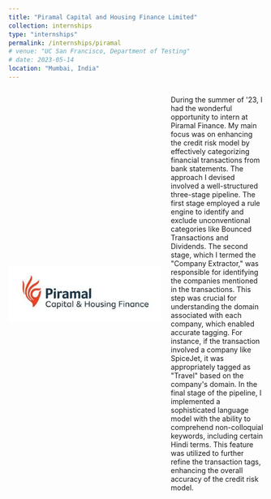 ```yaml
---
title: "Piramal Capital and Housing Finance Limited"
collection: internships
type: "internships"
permalink: /internships/piramal
# venue: "UC San Francisco, Department of Testing"
# date: 2023-05-14
location: "Mumbai, India"
---
```


<div style="display: flex; align-items: center;">
  <img src="../images/pcfhl.jpeg" alt="" width="300" style="margin-right: 20px;">
  <p>During the summer of '23, I had the wonderful opportunity to intern at Piramal Finance. My main focus was on enhancing the credit risk model by effectively categorizing financial transactions from bank statements. The approach I devised involved a well-structured three-stage pipeline. The first stage employed a rule engine to identify and exclude unconventional categories like Bounced Transactions and Dividends. The second stage, which I termed the "Company Extractor," was responsible for identifying the companies mentioned in the transactions. This step was crucial for understanding the domain associated with each company, which enabled accurate tagging. For instance, if the transaction involved a company like SpiceJet, it was appropriately tagged as "Travel" based on the company's domain. In the final stage of the pipeline, I implemented a sophisticated language model with the ability to comprehend non-colloquial keywords, including certain Hindi terms. This feature was utilized to further refine the transaction tags, enhancing the overall accuracy of the credit risk model.
</p>
</div>


